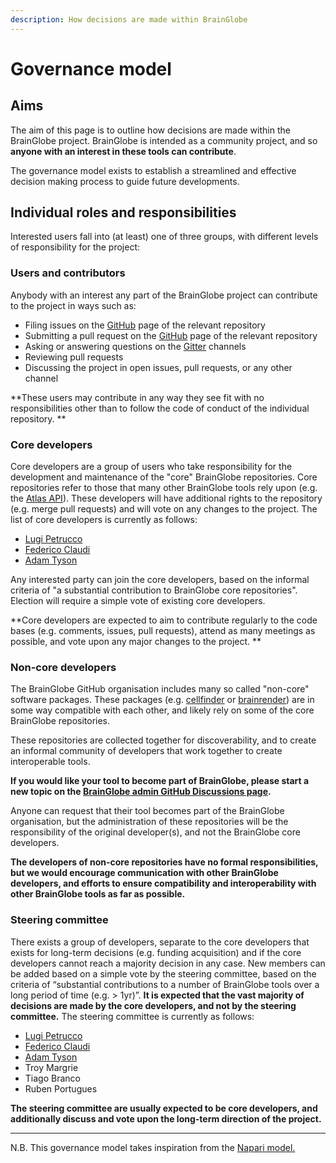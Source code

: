 ```yaml
---
description: How decisions are made within BrainGlobe
---
```


# Governance model

## Aims

The aim of this page is to outline how decisions are made within the BrainGlobe project. BrainGlobe is intended as a community project, and so **anyone with an interest in these tools can contribute**.&#x20;

The governance model exists to establish a streamlined and effective decision making process to guide future developments.

## Individual roles and responsibilities

Interested users fall into (at least) one of three groups, with different levels of responsibility for the project:

### Users and contributors

Anybody with an interest any part of the BrainGlobe project can contribute to the project in ways such as:

* Filing issues on the [GitHub](https://github.com/brainglobe) page of the relevant repository
* Submitting a pull request on the [GitHub](https://github.com/brainglobe) page of the relevant repository
* Asking or answering questions on the [Gitter](https://gitter.im/brainglobe) channels
* Reviewing pull requests
* Discussing the project in open issues, pull requests, or any other channel

**These users may contribute in any way they see fit with no responsibilities other than to follow the code of conduct of the individual repository. **

### Core developers

Core developers are a group of users who take responsibility for the development and maintenance of the "core" BrainGlobe repositories. Core repositories refer to those that many other BrainGlobe tools rely upon (e.g. the [Atlas API](https://github.com/brainglobe/bg-atlasapi)). These developers will have additional rights to the repository (e.g. merge pull requests) and will vote on any changes to the project. The list of core developers is currently as follows:

* [Lugi Petrucco](https://github.com/vigji)
* [Federico Claudi](https://github.com/FedeClaudi)
* [Adam Tyson](https://github.com/adamltyson)  &#x20;

Any interested party can join the core developers, based on the informal criteria of "a substantial contribution to BrainGlobe core repositories". Election will require a simple vote of existing core developers.&#x20;

**Core developers are expected to aim to contribute regularly to the code bases (e.g. comments, issues, pull requests), attend as many meetings as possible, and vote upon any major changes to the project. **

### Non-core developers

The BrainGlobe GitHub organisation includes many so called "non-core" software packages. These packages (e.g. [cellfinder](https://github.com/brainglobe/cellfinder) or [brainrender](https://github.com/brainglobe/brainrender)) are in some way compatible with each other, and likely rely on some of the core BrainGlobe repositories.&#x20;

These repositories are collected together for discoverability, and to create an informal community of developers that work together to create interoperable tools.&#x20;

**If you would like your tool to become part of BrainGlobe, please start a new topic on the **[**BrainGlobe admin GitHub Discussions page**](https://github.com/brainglobe/BrainGlobe/discussions)**.**

Anyone can request that their tool becomes part of the BrainGlobe organisation, but the administration of these repositories will be the responsibility of the original developer(s), and not the BrainGlobe core developers.&#x20;

**The developers of non-core repositories have no formal responsibilities, but we would encourage communication with other BrainGlobe developers, and efforts to ensure compatibility and interoperability with other BrainGlobe tools as far as possible.**

### Steering committee

There exists a group of developers, separate to the core developers that exists for long-term decisions (e.g. funding acquisition) and if the core developers cannot reach a majority decision in any case. New members can be added based on a simple vote by the steering committee, based on the criteria of “substantial contributions to a number of BrainGlobe tools over a long period of time (e.g. > 1yr)”. **It is expected that the vast majority of decisions are made by the core developers, and not by the steering committee.** The steering committee is currently as follows:

* [Lugi Petrucco](https://github.com/vigji)
* [Federico Claudi](https://github.com/FedeClaudi)
* [Adam Tyson](https://github.com/adamltyson)&#x20;
* Troy Margrie
* Tiago Branco
* Ruben Portugues

**The steering committee are usually expected to be core developers, and additionally discuss and vote upon the long-term direction of the project.**

****

N.B. This governance model takes inspiration from the [Napari model.](https://napari.org/docs/0.3.8/developers/GOVERNANCE.html)
